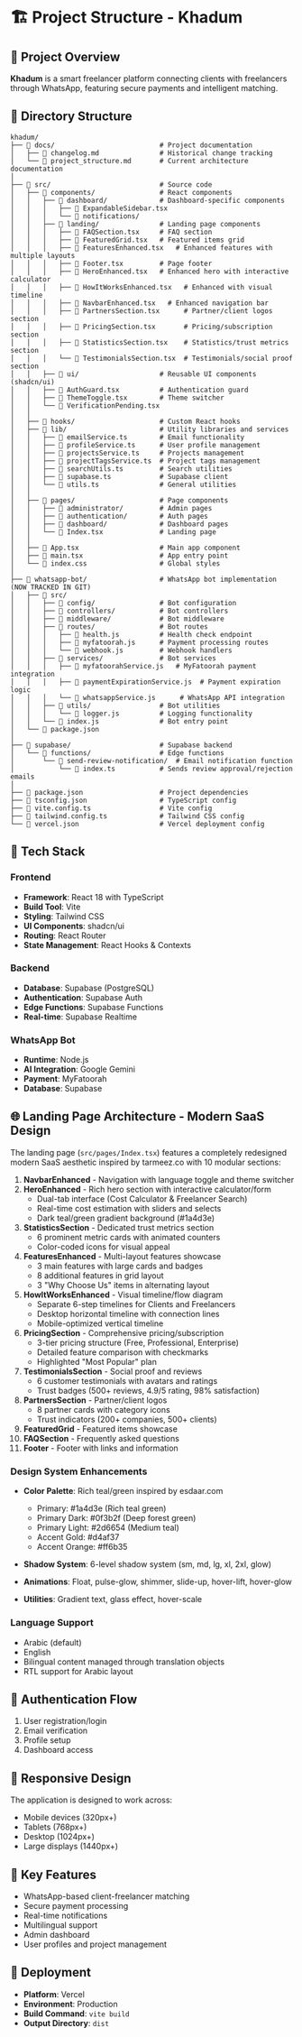 # 🏗️ Project Structure - Khadum

## 📁 Project Overview

**Khadum** is a smart freelancer platform connecting clients with freelancers through WhatsApp, featuring secure payments and intelligent matching.

## 📂 Directory Structure

```
khadum/
├── 📁 docs/                          # Project documentation
│   ├── 📄 changelog.md               # Historical change tracking
│   └── 📄 project_structure.md       # Current architecture documentation
│
├── 📁 src/                           # Source code
│   ├── 📁 components/                # React components
│   │   ├── 📁 dashboard/             # Dashboard-specific components
│   │   │   ├── 📄 ExpandableSidebar.tsx
│   │   │   └── 📁 notifications/
│   │   ├── 📁 landing/               # Landing page components
│   │   │   ├── 📄 FAQSection.tsx     # FAQ section
│   │   │   ├── 📄 FeaturedGrid.tsx   # Featured items grid
│   │   │   ├── 📄 FeaturesEnhanced.tsx   # Enhanced features with multiple layouts
│   │   │   ├── 📄 Footer.tsx         # Page footer
│   │   │   ├── 📄 HeroEnhanced.tsx   # Enhanced hero with interactive calculator
│   │   │   ├── 📄 HowItWorksEnhanced.tsx   # Enhanced with visual timeline
│   │   │   ├── 📄 NavbarEnhanced.tsx   # Enhanced navigation bar
│   │   │   ├── 📄 PartnersSection.tsx      # Partner/client logos section
│   │   │   ├── 📄 PricingSection.tsx       # Pricing/subscription section
│   │   │   ├── 📄 StatisticsSection.tsx    # Statistics/trust metrics section
│   │   │   └── 📄 TestimonialsSection.tsx  # Testimonials/social proof section
│   │   ├── 📁 ui/                    # Reusable UI components (shadcn/ui)
│   │   ├── 📄 AuthGuard.tsx          # Authentication guard
│   │   ├── 📄 ThemeToggle.tsx        # Theme switcher
│   │   └── 📄 VerificationPending.tsx
│   │
│   ├── 📁 hooks/                     # Custom React hooks
│   ├── 📁 lib/                       # Utility libraries and services
│   │   ├── 📄 emailService.ts        # Email functionality
│   │   ├── 📄 profileService.ts      # User profile management
│   │   ├── 📄 projectsService.ts     # Projects management
│   │   ├── 📄 projectTagsService.ts  # Project tags management
│   │   ├── 📄 searchUtils.ts         # Search utilities
│   │   ├── 📄 supabase.ts            # Supabase client
│   │   └── 📄 utils.ts               # General utilities
│   │
│   ├── 📁 pages/                     # Page components
│   │   ├── 📁 administrator/         # Admin pages
│   │   ├── 📁 authentication/        # Auth pages
│   │   ├── 📁 dashboard/             # Dashboard pages
│   │   └── 📄 Index.tsx              # Landing page
│   │
│   ├── 📄 App.tsx                    # Main app component
│   ├── 📄 main.tsx                   # App entry point
│   └── 📄 index.css                  # Global styles
│
├── 📁 whatsapp-bot/                  # WhatsApp bot implementation (NOW TRACKED IN GIT)
│   ├── 📁 src/
│   │   ├── 📁 config/                # Bot configuration
│   │   ├── 📁 controllers/           # Bot controllers
│   │   ├── 📁 middleware/            # Bot middleware
│   │   ├── 📁 routes/                # Bot routes
│   │   │   ├── 📄 health.js          # Health check endpoint
│   │   │   ├── 📄 myfatoorah.js      # Payment processing routes
│   │   │   └── 📄 webhook.js         # Webhook handlers
│   │   ├── 📁 services/              # Bot services
│   │   │   ├── 📄 myfatoorahService.js   # MyFatoorah payment integration
│   │   │   ├── 📄 paymentExpirationService.js  # Payment expiration logic
│   │   │   └── 📄 whatsappService.js      # WhatsApp API integration
│   │   ├── 📁 utils/                 # Bot utilities
│   │   │   └── 📄 logger.js          # Logging functionality
│   │   └── 📄 index.js               # Bot entry point
│   └── 📄 package.json
│
├── 📁 supabase/                      # Supabase backend
│   └── 📁 functions/                 # Edge functions
│       └── 📁 send-review-notification/  # Email notification function
│           └── 📄 index.ts           # Sends review approval/rejection emails
│
├── 📄 package.json                   # Project dependencies
├── 📄 tsconfig.json                  # TypeScript config
├── 📄 vite.config.ts                 # Vite config
├── 📄 tailwind.config.ts             # Tailwind CSS config
└── 📄 vercel.json                    # Vercel deployment config
```

## 🎨 Tech Stack

### Frontend
- **Framework**: React 18 with TypeScript
- **Build Tool**: Vite
- **Styling**: Tailwind CSS
- **UI Components**: shadcn/ui
- **Routing**: React Router
- **State Management**: React Hooks & Contexts

### Backend
- **Database**: Supabase (PostgreSQL)
- **Authentication**: Supabase Auth
- **Edge Functions**: Supabase Functions
- **Real-time**: Supabase Realtime

### WhatsApp Bot
- **Runtime**: Node.js
- **AI Integration**: Google Gemini
- **Payment**: MyFatoorah
- **Database**: Supabase

## 🌐 Landing Page Architecture - Modern SaaS Design

The landing page (`src/pages/Index.tsx`) features a completely redesigned modern SaaS aesthetic inspired by tarmeez.co with 10 modular sections:

1. **NavbarEnhanced** - Navigation with language toggle and theme switcher
2. **HeroEnhanced** - Rich hero section with interactive calculator/form
   - Dual-tab interface (Cost Calculator & Freelancer Search)
   - Real-time cost estimation with sliders and selects
   - Dark teal/green gradient background (#1a4d3e)
3. **StatisticsSection** - Dedicated trust metrics section
   - 6 prominent metric cards with animated counters
   - Color-coded icons for visual appeal
4. **FeaturesEnhanced** - Multi-layout features showcase
   - 3 main features with large cards and badges
   - 8 additional features in grid layout
   - 3 "Why Choose Us" items in alternating layout
5. **HowItWorksEnhanced** - Visual timeline/flow diagram
   - Separate 6-step timelines for Clients and Freelancers
   - Desktop horizontal timeline with connection lines
   - Mobile-optimized vertical timeline
6. **PricingSection** - Comprehensive pricing/subscription
   - 3-tier pricing structure (Free, Professional, Enterprise)
   - Detailed feature comparison with checkmarks
   - Highlighted "Most Popular" plan
7. **TestimonialsSection** - Social proof and reviews
   - 6 customer testimonials with avatars and ratings
   - Trust badges (500+ reviews, 4.9/5 rating, 98% satisfaction)
8. **PartnersSection** - Partner/client logos
   - 8 partner cards with category icons
   - Trust indicators (200+ companies, 500+ clients)
9. **FeaturedGrid** - Featured items showcase
10. **FAQSection** - Frequently asked questions
11. **Footer** - Footer with links and information

### Design System Enhancements
- **Color Palette**: Rich teal/green inspired by esdaar.com
  - Primary: #1a4d3e (Rich teal green)
  - Primary Dark: #0f3b2f (Deep forest green)
  - Primary Light: #2d6654 (Medium teal)
  - Accent Gold: #d4af37
  - Accent Orange: #ff6b35

- **Shadow System**: 6-level shadow system (sm, md, lg, xl, 2xl, glow)
- **Animations**: Float, pulse-glow, shimmer, slide-up, hover-lift, hover-glow
- **Utilities**: Gradient text, glass effect, hover-scale

### Language Support
- Arabic (default)
- English
- Bilingual content managed through translation objects
- RTL support for Arabic layout

## 🔐 Authentication Flow

1. User registration/login
2. Email verification
3. Profile setup
4. Dashboard access

## 📱 Responsive Design

The application is designed to work across:
- Mobile devices (320px+)
- Tablets (768px+)
- Desktop (1024px+)
- Large displays (1440px+)

## 🎯 Key Features

- WhatsApp-based client-freelancer matching
- Secure payment processing
- Real-time notifications
- Multilingual support
- Admin dashboard
- User profiles and project management

## 🚀 Deployment

- **Platform**: Vercel
- **Environment**: Production
- **Build Command**: `vite build`
- **Output Directory**: `dist`

